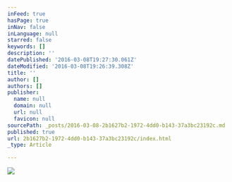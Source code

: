 ```yaml
---
inFeed: true
hasPage: true
inNav: false
inLanguage: null
starred: false
keywords: []
description: ''
datePublished: '2016-03-08T19:27:30.061Z'
dateModified: '2016-03-08T19:26:39.308Z'
title: ''
author: []
authors: []
publisher:
  name: null
  domain: null
  url: null
  favicon: null
sourcePath: _posts/2016-03-08-2b1627b2-1972-4dd0-b143-37a3bc23192c.md
published: true
url: 2b1627b2-1972-4dd0-b143-37a3bc23192c/index.html
_type: Article

---
```

![](https://the-grid-user-content.s3-us-west-2.amazonaws.com/5ea2a662-6e92-497a-af76-eed0292ab4c6.jpg)